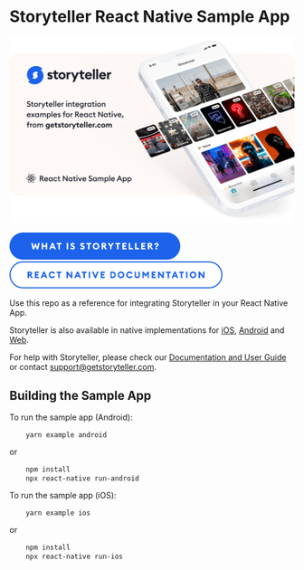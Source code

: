 # Storyteller React Native Sample App

<a href="https://getstoryteller.com" target="_blank">
  <img alt="Storyteller integration examples for React Native, from getstoryteller.com" src="img/readme-cover.png">
</a>

<p>
  <a href="https://getstoryteller.com" target="_blank"><img alt="What is Storyteller?" src="img/what-is-storyteller-btn.png" width="302" height="48"></a>&nbsp;&nbsp;&nbsp;
  <a href="https://docs.getstoryteller.com/documents/react-native-sdk" target="_blank"><img alt="Storyteller React Native Documentation" src="img/docs-btn.png" width="377" height="48"></a>
</p>

Use this repo as a reference for integrating Storyteller in your React Native App.

Storyteller is also available in native implementations for [iOS](https://github.com/getstoryteller/storyteller-sample-ios), [Android](https://github.com/getstoryteller/storyteller-sample-android) and [Web](https://github.com/getstoryteller/storyteller-sample-web).

For help with Storyteller, please check our [Documentation and User Guide](https://docs.getstoryteller.com/documents/) or contact [support@getstoryteller.com](mailto:support@getstoryteller.com?Subject=React%Native%20Sample%20App).

## Building the Sample App

To run the sample app (Android):

```
    yarn example android
```

or

```
    npm install
    npx react-native run-android
```

To run the sample app (iOS):

```
    yarn example ios
```

or

```
    npm install
    npx react-native run-ios
```